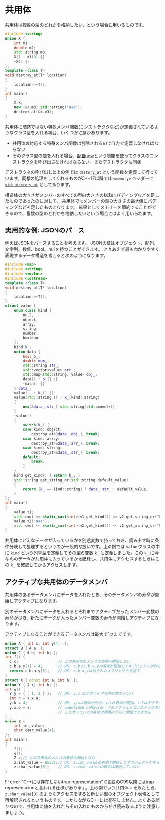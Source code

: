 # 共用体

共用体は複数の型のどれかを格納したい、という場合に用いるものです。

```cpp
#include <string>
union X {
    int m1;
    double m2;
    std::string m3;
    X() : m1(0) {}
    ~X() {}
};
template <class T>
void destroy_at(T* location)
{
    location->~T();
}
int main()
{
    X x;
    new (&x.m3) std::string("aaa");
    destroy_at(&x.m3);
}
```

共用体に暗黙ではない特殊メンバ関数(コンストラクタなど)が定義されているようなクラス型を入れる場合、いくつか注意があります。

- 共用体の対応する特殊メンバ関数は削除されるので自力で定義しなければならない
- そのクラス型の値を入れる場合、[配置new](https://cpprefjp.github.io/reference/new/op_new.html)という機能を使ってクラスのコンストラクタを呼び出さなければならない。またデストラクタも同様

デストラクタの呼び出しは上の例では `destory_at` という関数を定義して行っています。同様の処理をしてくれるものがC++17以降では `<memory>` ヘッダーに [`std::destory_at`](https://cpprefjp.github.io/reference/memory/destroy_at.html) としてあります。

構造体の大きさがメンバーのすべての型の大きさの総和にパディングなどを足したものであったのに対して、
共用体ではメンバーの型の大きさの最大値にパディングなどを足したものとなります。
結果としてメモリーを節約することができるので、複数の型のどれかを格納したいという場合にはよく用いられます。

## 実用的な例: JSONのパース

例えば[JSON](https://www.json.org/json-en.html)をパースすることを考えます。
JSONの値はオブジェクト、配列、文字列、数値、bool、nullを持つことができます。
とりあえず最もわかりやすく表現するデータ構造を考えると次のようになります。

```cpp
#include <map>
#include <string>
#include <vector>
#include <iostream>
template <class T>
void destroy_at(T* location)
{
    location->~T();
}
struct value {
    enum class kind {
        null,
        object,
        array,
        string,
        number,
        boolean
    };
    kind k_;
    union data {
        bool b_;
        double num_;
        std::string str_;
        std::vector<value> arr_;
        std::map<std::string, value> obj_;
        data() : b_{} {}
        ~data() {}
    } data_;
    value()  : k_() {}
    value(std::string s) : k_(kind::string)
    {
        new(&data_.str_) std::string(std::move(s));
    }
    ~value()
    {
        switch(k_) {
        case kind::object:
            destroy_at(&data_.obj_); break;
        case kind::array:
            destroy_at(&data_.arr_); break;
        case kind::string:
            destroy_at(&data_.str_); break;
        default:
            break;
        }
    }
    kind get_kind() { return k_; }
    std::string get_string_or(std::string default_value)
    {
        return (k_ == kind::string) ? data_.str_ : default_value;
    }
};
int main()
{
    value v1;
    std::cout << static_cast<int>(v1.get_kind()) << v2.get_string_or("bbb") << std::endl;
    value v2("aaa");
    std::cout << static_cast<int>(v2.get_kind()) << v2.get_string_or("bbb") << std::endl;
}
```

共用体にどんなデータが入っているかを別途変数で持っておき、読み出す時に条件分岐して処理するというのが一般的な扱いです。上の例では `value` クラスの中に `kind` という列挙型を定義してその型の変数 `k_` も定義しました。この `k_` に今なんのデータが共用体に入っているかを記録し、共用体にアクセスするときはこの `k_` を確認してからアクセスします。

## アクティブな共用体のデータメンバ

共用体のあるデータメンバにデータを入れたとき、そのデータメンバの寿命が開始しアクティブになります。

別のデータメンバにデータを入れるとそれまでアクティブだったメンバー変数の寿命が尽き、新たにデータが入ったメンバー変数の寿命が開始しアクティブになります。

アクティブになることができるデータメンバは最大で1つまでです。

```cpp
union A { int x; int y[4]; };
struct B { A a; };
union C { B b; int k; };
int f() {
  C c;                  // どの共用体のメンバの寿命も開始しない
  c.b.a.y[3] = 4;       // OK: c.bとc.b.a.yの寿命が開始してオブジェクトが作られる
  return c.b.a.y[3];    // OK: c.b.a.yは作られたオブジェクトを指す
}
struct X { const int a; int b; };
union Y { X x; int k; };
int g() {
  Y y = { { 1, 2 } };   // OK: y.x はアクティブな共用体のメンバ
  int n = y.x.a;
  y.k = 4;              // OK: y.xの寿命が尽き、y.kの寿命が開始、y.kはアクティブな共用体のメンバ
  y.x.b = n;            // undefined behavior: Xのデフォルトコンストラクタは削除されています
                        // したがってy.xの寿命は暗黙のうちに開始できません
}
union Z {
    int int_value;
    char char_value[4];
};
int main()
{
    f();
    g();
    Z z;// どの共用体のメンバの寿命も開始しない
    z.int_value = 65535;// OK: z.int_valueの寿命が開始してオブジェクトが作られる
    z.char_value[0];    // NG: z.char_valueの寿命は開始していない
}
```

!!! error "C++には存在しないtrap representation"
    C言語のC99以降にはtrap representationと言われる仕様があります。上の例でいう共用体 `Z` をみたとき、 `z.char_value[0]` のようなアクセスをすると新しい型のオブジェクト表現として再解釈されるというものです。しかしながらC++には存在しません。よくある誤りなので、共用体に値を入れたらその入れたものからだけ読み取るように注意しましょう。
